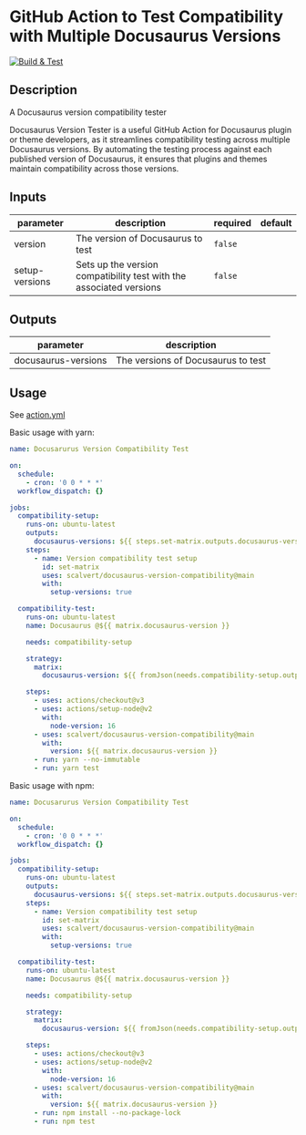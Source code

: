 # GitHub Action to Test Compatibility with Multiple Docusaurus Versions

[![Build & Test](https://github.com/scalvert/docusaurus-version-compatibility/actions/workflows/test.yml/badge.svg)](https://github.com/scalvert/docusaurus-version-compatibility/actions/workflows/test.yml)

<!-- action-docs-description -->
## Description

A Docusaurus version compatibility tester
<!-- action-docs-description -->

Docusaurus Version Tester is a useful GitHub Action for Docusaurus plugin or theme developers, as it streamlines compatibility testing across multiple Docusaurus versions. By automating the testing process against each published version of Docusaurus, it ensures that plugins and themes maintain compatibility across those versions.

<!-- action-docs-inputs -->
## Inputs

| parameter | description | required | default |
| --- | --- | --- | --- |
| version | The version of Docusaurus to test | `false` |  |
| setup-versions | Sets up the version compatibility test with the associated versions | `false` |  |
<!-- action-docs-inputs -->

<!-- action-docs-outputs -->
## Outputs

| parameter | description |
| --- | --- |
| docusaurus-versions | The versions of Docusaurus to test |
<!-- action-docs-outputs -->

## Usage

See [action.yml](action.yml)

Basic usage with yarn:

```yaml
name: Docusarurus Version Compatibility Test

on:
  schedule:
    - cron: '0 0 * * *'
  workflow_dispatch: {}

jobs:
  compatibility-setup:
    runs-on: ubuntu-latest
    outputs:
      docusaurus-versions: ${{ steps.set-matrix.outputs.docusaurus-versions }}
    steps:
      - name: Version compatibility test setup
        id: set-matrix
        uses: scalvert/docusaurus-version-compatibility@main
        with:
          setup-versions: true

  compatibility-test:
    runs-on: ubuntu-latest
    name: Docusaurus @${{ matrix.docusaurus-version }}

    needs: compatibility-setup

    strategy:
      matrix:
        docusaurus-version: ${{ fromJson(needs.compatibility-setup.outputs.docusaurus-versions) }}

    steps:
      - uses: actions/checkout@v3
      - uses: actions/setup-node@v2
        with:
          node-version: 16
      - uses: scalvert/docusaurus-version-compatibility@main
        with:
          version: ${{ matrix.docusaurus-version }}
      - run: yarn --no-immutable
      - run: yarn test

```

Basic usage with npm:

```yaml
name: Docusarurus Version Compatibility Test

on:
  schedule:
    - cron: '0 0 * * *'
  workflow_dispatch: {}

jobs:
  compatibility-setup:
    runs-on: ubuntu-latest
    outputs:
      docusaurus-versions: ${{ steps.set-matrix.outputs.docusaurus-versions }}
    steps:
      - name: Version compatibility test setup
        id: set-matrix
        uses: scalvert/docusaurus-version-compatibility@main
        with:
          setup-versions: true

  compatibility-test:
    runs-on: ubuntu-latest
    name: Docusaurus @${{ matrix.docusaurus-version }}

    needs: compatibility-setup

    strategy:
      matrix:
        docusaurus-version: ${{ fromJson(needs.compatibility-setup.outputs.docusaurus-versions) }}

    steps:
      - uses: actions/checkout@v3
      - uses: actions/setup-node@v2
        with:
          node-version: 16
      - uses: scalvert/docusaurus-version-compatibility@main
        with:
          version: ${{ matrix.docusaurus-version }}
      - run: npm install --no-package-lock
      - run: npm test
```
